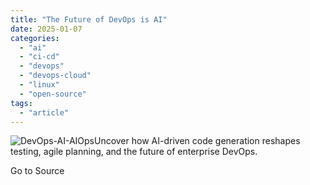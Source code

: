```yaml
---
title: "The Future of DevOps is AI"
date: 2025-01-07
categories: 
  - "ai"
  - "ci-cd"
  - "devops"
  - "devops-cloud"
  - "linux"
  - "open-source"
tags: 
  - "article"
---
```


![DevOps-AI-AIOps](https://www.devprojournal.com/wp-content/uploads/2023/11/DevOps-AI-AIOps-300x169.jpg)Uncover how AI-driven code generation reshapes testing, agile planning, and the future of enterprise DevOps.

Go to Source
